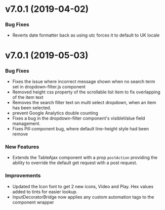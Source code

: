 # v7.0.1 (2019-04-02)
### Bug Fixes
* Reverts date formatter back as using utc forces it to default to UK locale


# v7.0.1 (2019-05-03)
### Bug Fixes
* Fixes the issue where incorrect message shown when no search term set in dropdown-filter.js component
* Removed height css property of the scrollable list item to fix overlapping of the item text
* Removes the search filter text on multi select dropdown, when an item has been selected.
* prevent Google Analytics double counting
* Fixes a bug in the dropdown-filter component's visibleValue field management.
* Fixes Pill component bug, where default line-height style had been remove

### New Features
* Extends the TableAjax component with a prop `postAction` providing the ability to override the default get request with a post request.

### Improvements
* Updated the Icon font to get 2 new icons, Video and Play. Hex values added to tints for easier lookup.
* InputDecoratorBridge now applies any custom automation tags to the component wrapper


